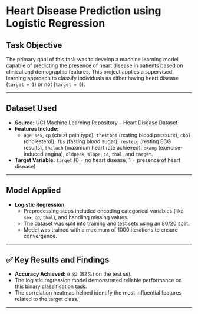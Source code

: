 # Heart Disease Prediction using Logistic Regression

##  Task Objective
The primary goal of this task was to develop a machine learning model capable of predicting the presence of heart disease in patients based on clinical and demographic features. This project applies a supervised learning approach to classify individuals as either having heart disease (`target = 1`) or not (`target = 0`).

---

##  Dataset Used
- **Source:** UCI Machine Learning Repository – Heart Disease Dataset
- **Features Include:**
  - `age`, `sex`, `cp` (chest pain type), `trestbps` (resting blood pressure), `chol` (cholesterol), `fbs` (fasting blood sugar), `restecg` (resting ECG results), `thalach` (maximum heart rate achieved), `exang` (exercise-induced angina), `oldpeak`, `slope`, `ca`, `thal`, and `target`.
- **Target Variable:** `target` (0 = no heart disease, 1 = presence of heart disease)

---

##  Model Applied
- **Logistic Regression**
  - Preprocessing steps included encoding categorical variables (like `sex`, `cp`, `thal`), and handling missing values.
  - The dataset was split into training and test sets using an 80/20 split.
  - Model was trained with a maximum of 1000 iterations to ensure convergence.

---

## ✅ Key Results and Findings
- **Accuracy Achieved:** `0.82` (82%) on the test set.
- The logistic regression model demonstrated reliable performance on this binary classification task.
- The correlation heatmap helped identify the most influential features related to the target class.

---


